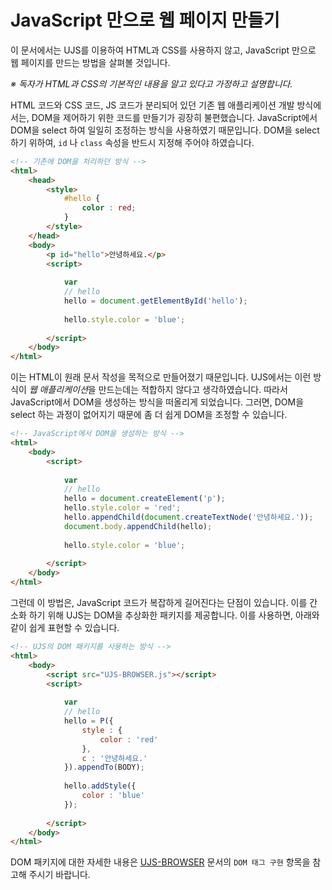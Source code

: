 # JavaScript 만으로 웹 페이지 만들기

이 문서에서는 UJS를 이용하여 HTML과 CSS를 사용하지 않고, JavaScript 만으로 웹 페이지를 만드는 방법을 살펴볼 것입니다.

*※ 독자가 HTML과 CSS의 기본적인 내용을 알고 있다고 가정하고 설명합니다.*

HTML 코드와 CSS 코드, JS 코드가 분리되어 있던 기존 웹 애플리케이션 개발 방식에서는, DOM을 제어하기 위한 코드를 만들기가 굉장히 불편했습니다. JavaScript에서 DOM을 select 하여 일일히 조정하는 방식을 사용하였기 때문입니다. DOM을 select 하기 위하여, `id` 나 `class` 속성을 반드시 지정해 주어야 하였습니다.

```html
<!-- 기존에 DOM을 처리하던 방식 -->
<html>
    <head>
        <style>
            #hello {
                color : red;
            }
        </style>
    </head>
    <body>
        <p id="hello">안녕하세요.</p>
        <script>
        
            var
            // hello
            hello = document.getElementById('hello');
            
            hello.style.color = 'blue';
        
        </script>
    </body>
</html>
```

이는 HTML이 원래 문서 작성을 목적으로 만들어졌기 때문입니다. UJS에서는 이런 방식이 *웹 애플리케이션*을 만드는데는 적합하지 않다고 생각하였습니다. 따라서 JavaScript에서 DOM을 생성하는 방식을 떠올리게 되었습니다. 그러면, DOM을 select 하는 과정이 없어지기 때문에 좀 더 쉽게 DOM을 조정할 수 있습니다.

```html
<!-- JavaScript에서 DOM을 생성하는 방식 -->
<html>
    <body>
        <script>
        
            var
            // hello
            hello = document.createElement('p');
            hello.style.color = 'red';
            hello.appendChild(document.createTextNode('안녕하세요.'));
            document.body.appendChild(hello);
            
            hello.style.color = 'blue';
        
        </script>
    </body>
</html>
```

그런데 이 방법은, JavaScript 코드가 복잡하게 길어진다는 단점이 있습니다. 이를 간소화 하기 위해 UJS는 DOM을 추상화한 패키지를 제공합니다. 이를 사용하면, 아래와 같이 쉽게 표현할 수 있습니다.

```html
<!-- UJS의 DOM 패키지를 사용하는 방식 -->
<html>
    <body>
        <script src="UJS-BROWSER.js"></script>
        <script>
        
            var
            // hello
            hello = P({
                style : {
                    color : 'red'
                },
                c : '안녕하세요.'
            }).appendTo(BODY);
            
            hello.addStyle({
                color : 'blue'
            });
        
        </script>
    </body>
</html>
```

DOM 패키지에 대한 자세한 내용은 [UJS-BROWSER](UJS-BROWSER.md) 문서의 `DOM 태그 구현` 항목을 참고해 주시기 바랍니다.